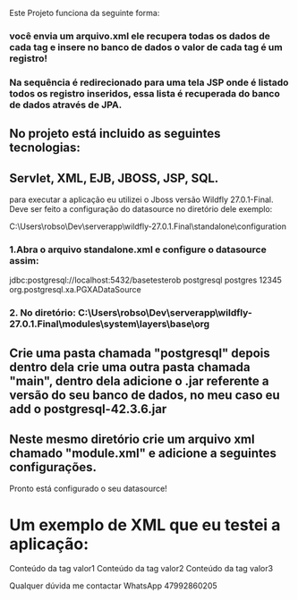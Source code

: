 Este Projeto funciona da seguinte forma:

### **você envia um arquivo.xml ele recupera todas os dados de cada tag e insere no banco de dados o valor de cada tag é um registro!**
### **Na sequência é redirecionado para uma tela JSP onde é listado todos os registro inseridos, essa lista é recuperada do banco de dados através de JPA.**

## No projeto está incluido as seguintes tecnologias:
## Servlet, XML, EJB, JBOSS, JSP, SQL.

para executar a aplicação eu utilizei o Jboss versão Wildfly 27.0.1-Final.
Deve ser feito a configuração do datasource no diretório dele exemplo:

C:\Users\robso\Dev\serverapp\wildfly-27.0.1.Final\standalone\configuration

### 1.Abra o arquivo standalone.xml e configure o datasource assim:

<subsystem xmlns="urn:jboss:domain:datasources:7.0">
            <datasources>
                <datasource jta="true" jndi-name="java:/jboss/datasources/basetesterob" pool-name="basetesterobPool" enabled="true" use-java-context="true">
                    <connection-url>jdbc:postgresql://localhost:5432/basetesterob</connection-url>
                    <driver>postgresql</driver>
                    <security>
                        <user-name>postgres</user-name>
                        <password>12345</password>
                    </security>
                </datasource>
                <drivers>
                    <driver name="postgresql" module="org.postgresql">
                        <xa-datasource-class>org.postgresql.xa.PGXADataSource</xa-datasource-class>
                    </driver>
                </drivers>
            </datasources>
        </subsystem>

### 2. No diretório: C:\Users\robso\Dev\serverapp\wildfly-27.0.1.Final\modules\system\layers\base\org

## Crie uma pasta chamada "postgresql" depois dentro dela crie uma outra pasta chamada "main", dentro dela adicione o .jar referente a versão do seu banco de dados, no meu caso eu add o postgresql-42.3.6.jar

## Neste mesmo diretório crie um arquivo xml chamado "module.xml" e adicione a seguintes configurações.
<module xmlns="urn:jboss:module:1.9" name="org.postgresql">
	<resources>
		<resource-root path="postgresql-42.3.6.jar"/>
	</resources>
	<dependencies>
		<module name="javax.api"/>
		<module name="javax.transaction.api"/>
	</dependencies>
</module>

Pronto está configurado o seu datasource!

# Um exemplo de XML que eu testei a aplicação:
<?xml version="1.0" encoding="UTF-8"?>
<dados>
    <valor1>Conteúdo da tag valor1</valor1>
    <valor2>Conteúdo da tag valor2</valor2>
    <valor3>Conteúdo da tag valor3</valor3>
</dados>

Qualquer dúvida me contactar WhatsApp 47992860205


